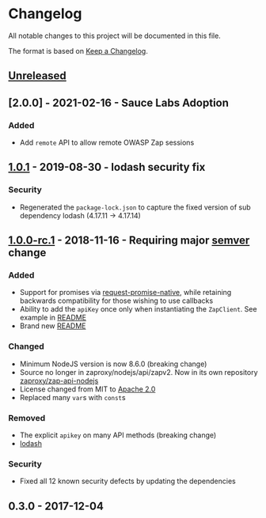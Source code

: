 # Changelog
All notable changes to this project will be documented in this file.

The format is based on [Keep a Changelog](http://keepachangelog.com/en/1.0.0/).

## [Unreleased]

## [2.0.0] - 2021-02-16 - Sauce Labs Adoption

### Added

* Add `remote` API to allow remote OWASP Zap sessions

## [1.0.1] - 2019-08-30 - lodash security fix

### Security

* Regenerated the `package-lock.json` to capture the fixed version of sub dependency lodash (4.17.11 -> 4.17.14)

## [1.0.0-rc.1] - 2018-11-16 - Requiring major [semver](https://semver.org/) change

### Added

* Support for promises via [request-promise-native](https://github.com/request/request-promise-native), while retaining backwards compatibility for those wishing to use callbacks
* Ability to add the `apiKey` once only when instantiating the `ZapClient`. See example in [README](README.md#instantiate-the-node-api)
* Brand new [README](README.md)

### Changed

* Minimum NodeJS version is now 8.6.0 (breaking change)
* Source no longer in zaproxy/nodejs/api/zapv2. Now in its own repository [zaproxy/zap-api-nodejs](https://github.com/zaproxy/zap-api-nodejs)
* License changed from MIT to [Apache 2.0](https://github.com/zaproxy/zap-api-nodejs/blob/master/LICENSE)
* Replaced many `var`s with `const`s

### Removed

* The explicit `apikey` on many API methods (breaking change)
* [lodash](https://www.npmjs.com/package/lodash)

### Security

* Fixed all 12 known security defects by updating the dependencies

## 0.3.0 - 2017-12-04


[Unreleased]: https://github.com/zaproxy/zap-api-nodejs/compare/v1.0.1...HEAD
[1.0.1]: https://github.com/zaproxy/zap-api-nodejs/compare/v1.0.0-rc.1...v1.0.1
[1.0.0-rc.1]: https://github.com/zaproxy/zap-api-nodejs/compare/ccad7bac914e3572dba4e9d09fc2114bb5208d8d...v1.0.0-rc.1
